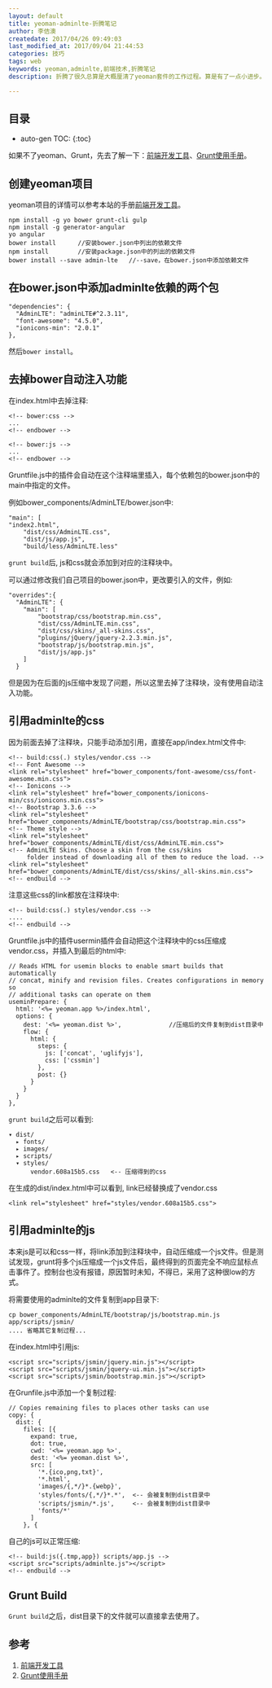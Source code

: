 ```yaml
---
layout: default
title: yeoman-adminlte-折腾笔记
author: 李佶澳
createdate: 2017/04/26 09:49:03
last_modified_at: 2017/09/04 21:44:53
categories: 技巧
tags: web
keywords: yeoman,adminlte,前端技术,折腾笔记
description: 折腾了很久总算是大概厘清了yeoman套件的工作过程。算是有了一点小进步。

---
```


## 目录
* auto-gen TOC:
{:toc}

如果不了yeoman、Grunt，先去了解一下：[前端开发工具][1]、[Grunt使用手册][2]。

## 创建yeoman项目

yeoman项目的详情可以参考本站的手册[前端开发工具][1]。

	npm install -g yo bower grunt-cli gulp
	npm install -g generator-angular
	yo angular 
	bower install      //安装bower.json中列出的依赖文件
	npm install        //安装package.json中的列出的依赖文件
	bower install --save admin-lte   //--save，在bower.json中添加依赖文件

## 在bower.json中添加adminlte依赖的两个包

	"dependencies": {
	  "AdminLTE": "adminLTE#^2.3.11",
	  "font-awesome": "4.5.0",    
	  "ionicons-min": "2.0.1"
	},

然后`bower install`。

## 去掉bower自动注入功能

在index.html中去掉注释:

	<!-- bower:css -->
	...
	<!-- endbower -->

	<!-- bower:js -->
	...
	<!-- endbower -->

Gruntfile.js中的插件会自动在这个注释端里插入，每个依赖包的bower.json中的main中指定的文件。

例如bower_components/AdminLTE/bower.json中:

	"main": [
	"index2.html",
	    "dist/css/AdminLTE.css",
	    "dist/js/app.js",
	    "build/less/AdminLTE.less"

`grunt build`后, js和css就会添加到对应的注释块中。

可以通过修改我们自己项目的bower.json中，更改要引入的文件，例如:

	"overrides":{
	  "AdminLTE": {
	    "main": [
	        "bootstrap/css/bootstrap.min.css",
	        "dist/css/AdminLTE.min.css",
	        "dist/css/skins/_all-skins.css",
	        "plugins/jQuery/jquery-2.2.3.min.js",
	        "bootstrap/js/bootstrap.min.js",
	        "dist/js/app.js"
	    ]
	  }

但是因为在后面的js压缩中发现了问题，所以这里去掉了注释块，没有使用自动注入功能。

## 引用adminlte的css

因为前面去掉了注释块，只能手动添加引用，直接在app/index.html文件中:

	<!-- build:css(.) styles/vendor.css -->
	<!-- Font Awesome -->
	<link rel="stylesheet" href="bower_components/font-awesome/css/font-awesome.min.css">
	<!-- Ionicons -->
	<link rel="stylesheet" href="bower_components/ionicons-min/css/ionicons.min.css">
	<!-- Bootstrap 3.3.6 -->
	<link rel="stylesheet" href="bower_components/AdminLTE/bootstrap/css/bootstrap.min.css">
	<!-- Theme style -->
	<link rel="stylesheet" href="bower_components/AdminLTE/dist/css/AdminLTE.min.css">
	<!-- AdminLTE Skins. Choose a skin from the css/skins
	     folder instead of downloading all of them to reduce the load. -->
	<link rel="stylesheet" href="bower_components/AdminLTE/dist/css/skins/_all-skins.min.css">
	<!-- endbuild -->

注意这些css的link都放在注释块中:

	<!-- build:css(.) styles/vendor.css -->
	....
	<!-- endbuild -->

Gruntfile.js中的插件usermin插件会自动把这个注释块中的css压缩成vendor.css，并插入到最后的html中:

	// Reads HTML for usemin blocks to enable smart builds that automatically
	// concat, minify and revision files. Creates configurations in memory so
	// additional tasks can operate on them
	useminPrepare: {
	  html: '<%= yeoman.app %>/index.html',
	  options: {
	    dest: '<%= yeoman.dist %>',             //压缩后的文件复制到dist目录中
	    flow: {
	      html: {
	        steps: {
	          js: ['concat', 'uglifyjs'],
	          css: ['cssmin']
	        },
	        post: {}
	      }
	    }
	  }
	},

`grunt build`之后可以看到:

	▾ dist/
	  ▸ fonts/
	  ▸ images/
	  ▸ scripts/
	  ▾ styles/
	      vendor.608a15b5.css   <-- 压缩得到的css

在生成的dist/index.html中可以看到, link已经替换成了vendor.css

	<link rel="stylesheet" href="styles/vendor.608a15b5.css"> 

## 引用adminlte的js

本来js是可以和css一样，将link添加到注释块中，自动压缩成一个js文件。但是测试发现，grunt将多个js压缩成一个js文件后，最终得到的页面完全不响应鼠标点击事件了。控制台也没有报错，原因暂时未知，不得已，采用了这种很low的方式。

将需要使用的adminlte的文件复制到app目录下:

	cp bower_components/AdminLTE/bootstrap/js/bootstrap.min.js  app/scripts/jsmin/
	.... 省略其它复制过程...

在index.html中引用js:

	<script src="scripts/jsmin/jquery.min.js"></script>
	<script src="scripts/jsmin/jquery-ui.min.js"></script>
	<script src="scripts/jsmin/bootstrap.min.js"></script>

在Grunfile.js中添加一个复制过程:

	// Copies remaining files to places other tasks can use
	copy: {
	  dist: {
	    files: [{
	      expand: true,
	      dot: true,
	      cwd: '<%= yeoman.app %>',
	      dest: '<%= yeoman.dist %>',
	      src: [
	        '*.{ico,png,txt}',
	        '*.html',
	        'images/{,*/}*.{webp}',
	        'styles/fonts/{,*/}*.*',  <-- 会被复制到dist目录中
	        'scripts/jsmin/*.js',     <-- 会被复制到dist目录中
	        'fonts/*'
	      ]
	    }, {

自己的js可以正常压缩:

	<!-- build:js({.tmp,app}) scripts/app.js -->
	<script src="scripts/adminlte.js"></script>
	<!-- endbuild -->

## Grunt Build

`Grunt build`之后，dist目录下的文件就可以直接拿去使用了。

## 参考

1. [前端开发工具][1]
2. [Grunt使用手册][2]

[1]: 前端开发工具  "http://www.lijiaocn.com/1011/01/01/manual-Web-FrontEnd.html" 
[2]: Grunt使用手册  "http://www.lijiaocn.com/1011/01/02/manual-Web-FrontEnd-Grunt.html" 

